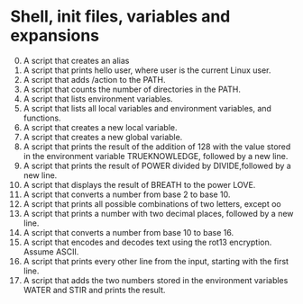 # Shell, init files, variables and expansions
0. A script that creates an alias
1. A script that prints hello user, where user is the current Linux user.
2. A script that adds /action to the PATH.
3. A script that counts the number of directories in the PATH.
4. A script that lists environment variables.
5. A script that lists all local variables and environment variables, and functions.
6. A script that creates a new local variable.
7. A script that creates a new global variable.
8. A script that prints the result of the addition of 128 with the value stored in the environment variable TRUEKNOWLEDGE, followed by a new line.
9. A script that prints the result of POWER divided by DIVIDE,followed by a new line.
10. A script that displays the result of BREATH to the power LOVE.
11. A script that converts a number from base 2 to base 10.
12. A script that prints all possible combinations of two letters, except oo
13. A script that prints a number with two decimal places, followed by a new line.
14. A script that converts a number from base 10 to base 16.
15. A script that encodes and decodes text using the rot13 encryption. Assume ASCII.
16. A script that prints every other line from the input, starting with the first line.
17. A script that adds the two numbers stored in the environment variables WATER and STIR and prints the result.
